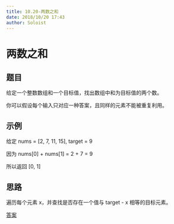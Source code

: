 ```yaml
---
title: 10.20-两数之和
date: 2018/10/20 17:43
author: Soloist
---
```


# 两数之和

## 题目

给定一个整数数组和一个目标值，找出数组中和为目标值的两个数。

你可以假设每个输入只对应一种答案，且同样的元素不能被重复利用。

## 示例

给定 nums = [2, 7, 11, 15], target = 9

因为 nums[0] + nums[1] = 2 + 7 = 9

所以返回 [0, 1]

## 思路

遍历每个元素 x，并查找是否存在一个值与 target - x 相等的目标元素。

[答案](https://github.com/aSoloist/java-algorithm/blob/master/code/10.20/Main.java)
